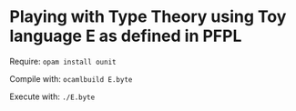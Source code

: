 # Playing with Type Theory using Toy language E as defined in PFPL

Require:
`opam install ounit`

Compile with:
`ocamlbuild E.byte`

Execute with:
`./E.byte`
